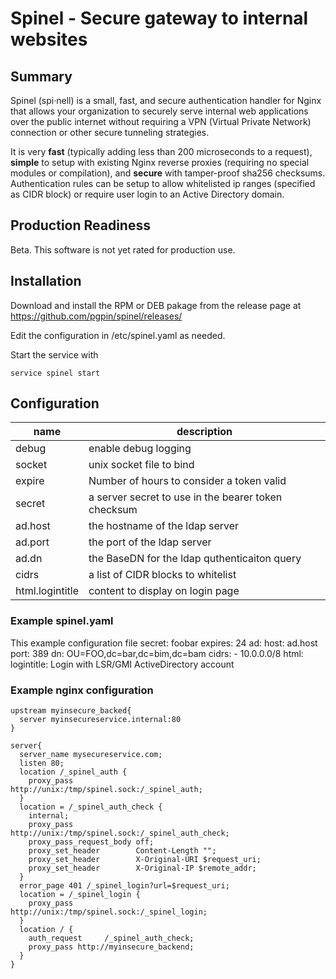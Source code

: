 # Spinel - Secure gateway to internal websites 

## Summary
Spinel (spi·nell) is a small, fast, and secure authentication handler for Nginx that allows your organization to securely serve internal web applications over the public internet without requiring a VPN (Virtual Private Network) connection or other secure tunneling strategies.

It is very **fast** (typically adding less than 200 microseconds to a request), **simple** to setup with existing Nginx reverse proxies (requiring no special modules or compilation), and **secure** with tamper-proof sha256 checksums. Authentication rules can be setup to allow whitelisted ip ranges (specified as CIDR block) or require user login to an Active Directory domain.

## Production Readiness
Beta. This software is not yet rated for production use.

## Installation
Download and install the RPM or DEB pakage from the release page at https://github.com/pgpin/spinel/releases/

Edit the configuration in /etc/spinel.yaml as needed.

Start the service with 

    service spinel start

## Configuration
|name| description|
|---|---|
|debug|enable debug logging|
|socket|unix socket file to bind|
|expire|Number of hours to consider a token valid|
|secret|a server secret to use in the bearer token checksum|
|ad.host|the hostname of the ldap server|
|ad.port|the port of the ldap server|
|ad.dn|the BaseDN for the ldap quthenticaiton query|
|cidrs|a list of CIDR blocks to whitelist|
|html.logintitle|content to display on login page|

### Example spinel.yaml

This example configuration file
    secret: foobar
    expires: 24
    ad:
      host: ad.host 
      port: 389
      dn: OU=FOO,dc=bar,dc=bim,dc=bam
    cidrs:
      - 10.0.0.0/8
    html:
      logintitle: Login with LSR/GMI ActiveDirectory account 

### Example nginx configuration

    upstream myinsecure_backed{
      server myinsecureservice.internal:80
    }

    server{
      server_name mysecureservice.com;
      listen 80;
      location /_spinel_auth {
        proxy_pass              http://unix:/tmp/spinel.sock:/_spinel_auth;
      }
      location = /_spinel_auth_check {
        internal;
        proxy_pass              http://unix:/tmp/spinel.sock:/_spinel_auth_check;
        proxy_pass_request_body off;
        proxy_set_header        Content-Length "";
        proxy_set_header        X-Original-URI $request_uri;
        proxy_set_header        X-Original-IP $remote_addr;
      }
      error_page 401 /_spinel_login?url=$request_uri;
      location = /_spinel_login {
        proxy_pass              http://unix:/tmp/spinel.sock:/_spinel_login;
      }
      location / {
        auth_request     /_spinel_auth_check;
        proxy_pass http://myinsecure_backend;
      }
    }

